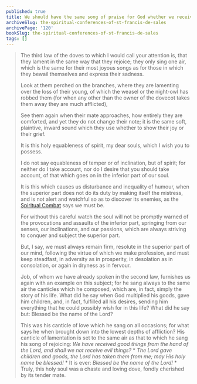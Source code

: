 ```yaml
---
published: true
title: We should have the same song of praise for God whether we receive good or bad
archiveSlug: the-spiritual-conferences-of-st-francis-de-sales
archivePage: '120'
bookSlug: the-spiritual-conferences-of-st-francis-de-sales
tags: []
---
```


> The third law of the doves to which I would call your attention is, that they lament in the same way that they rejoice; they only sing one air, which is the same for their most joyous songs as for those in which they bewail themselves and express their sadness.
>
> Look at them perched on the branches, where they are lamenting over the loss of their young, of which the weasel or the night-owl has robbed them (for when any other than the owner of the dovecot takes them away they are much afflicted),
>
> See them again when their mate approaches, how entirely they are comforted, and yet they do not change their note; it is the same soft, plaintive, inward sound which they use whether to show their joy or their grief.
>
> It is this holy equableness of spirit, my dear souls, which I wish you to possess.
>
> I do not say equableness of temper or of inclination, but of spirit; for neither do I take account, nor do I desire that you should take account, of that which goes on in the inferior part of our soul.
>
> It is this which causes us disturbance and inequality of humour, when the superior part does not do its duty by making itself the mistress, and is not alert and watchful so as to discover its enemies, as the [Spiritual Combat](/books/the-spiritual-combat.html) says we must be.
>
> For without this careful watch the soul will not be promptly warned of the provocations and assaults of the inferior part, springing from our senses, our inclinations, and our passions, which are always striving to conquer and subject the superior part.
>
> But, I say, we must always remain firm, resolute in the superior part of our mind, following the virtue of which we make profession, and must keep steadfast, in adversity as in prosperity, in desolation as in consolation, or again in dryness as in fervour.
> 
> Job, of whom we have already spoken in the second law, furnishes us again with an example on this subject; for he sang always to the same air the canticles which he composed, which are, in fact, simply the story of his life. What did he say when God multiplied his goods, gave him children, and, in fact, fulfilled all his desires, sending him everything that he could possibly wish for in this life? What did he say but: Blessed be the name of the Lord?
>
> This was his canticle of love which he sang on all occasions; for what says he when brought down into the lowest depths of affliction? His canticle of lamentation is set to the same air as that to which he sang his song of rejoicing: *We have received good things from the hand of the Lord, and shall we not receive evil things?* \* *The Lord gave children and goods, the Lord has taken them from me; may His holy name be blessed!* \* It is ever: *Blessed be the name of the Lord!* \* Truly, this holy soul was a chaste and loving dove, fondly cherished by its tender mate.
